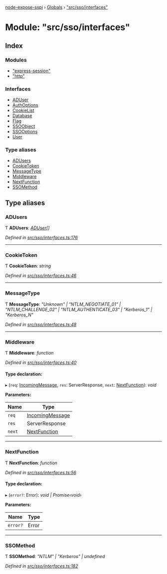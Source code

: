 [node-expose-sspi](../README.md) › [Globals](../globals.md) › ["src/sso/interfaces"](_src_sso_interfaces_.md)

# Module: "src/sso/interfaces"

## Index

### Modules

* ["express-session"](_src_sso_interfaces_._express_session_.md)
* ["http"](_src_sso_interfaces_._http_.md)

### Interfaces

* [ADUser](../interfaces/_src_sso_interfaces_.aduser.md)
* [AuthOptions](../interfaces/_src_sso_interfaces_.authoptions.md)
* [CookieList](../interfaces/_src_sso_interfaces_.cookielist.md)
* [Database](../interfaces/_src_sso_interfaces_.database.md)
* [Flag](../interfaces/_src_sso_interfaces_.flag.md)
* [SSOObject](../interfaces/_src_sso_interfaces_.ssoobject.md)
* [SSOOptions](../interfaces/_src_sso_interfaces_.ssooptions.md)
* [User](../interfaces/_src_sso_interfaces_.user.md)

### Type aliases

* [ADUsers](_src_sso_interfaces_.md#adusers)
* [CookieToken](_src_sso_interfaces_.md#cookietoken)
* [MessageType](_src_sso_interfaces_.md#messagetype)
* [Middleware](_src_sso_interfaces_.md#middleware)
* [NextFunction](_src_sso_interfaces_.md#nextfunction)
* [SSOMethod](_src_sso_interfaces_.md#ssomethod)

## Type aliases

###  ADUsers

Ƭ **ADUsers**: *[ADUser](../interfaces/_src_sso_interfaces_.aduser.md)[]*

*Defined in [src/sso/interfaces.ts:176](https://github.com/jlguenego/node-expose-sspi/blob/93b1415/src/sso/interfaces.ts#L176)*

___

###  CookieToken

Ƭ **CookieToken**: *string*

*Defined in [src/sso/interfaces.ts:46](https://github.com/jlguenego/node-expose-sspi/blob/93b1415/src/sso/interfaces.ts#L46)*

___

###  MessageType

Ƭ **MessageType**: *"Unknown" | "NTLM_NEGOTIATE_01" | "NTLM_CHALLENGE_02" | "NTLM_AUTHENTICATE_03" | "Kerberos_1" | "Kerberos_N"*

*Defined in [src/sso/interfaces.ts:48](https://github.com/jlguenego/node-expose-sspi/blob/93b1415/src/sso/interfaces.ts#L48)*

___

###  Middleware

Ƭ **Middleware**: *function*

*Defined in [src/sso/interfaces.ts:40](https://github.com/jlguenego/node-expose-sspi/blob/93b1415/src/sso/interfaces.ts#L40)*

#### Type declaration:

▸ (`req`: [IncomingMessage](../interfaces/_src_sso_interfaces_._http_.incomingmessage.md), `res`: ServerResponse, `next`: [NextFunction](_src_sso_interfaces_.md#nextfunction)): *void*

**Parameters:**

Name | Type |
------ | ------ |
`req` | [IncomingMessage](../interfaces/_src_sso_interfaces_._http_.incomingmessage.md) |
`res` | ServerResponse |
`next` | [NextFunction](_src_sso_interfaces_.md#nextfunction) |

___

###  NextFunction

Ƭ **NextFunction**: *function*

*Defined in [src/sso/interfaces.ts:56](https://github.com/jlguenego/node-expose-sspi/blob/93b1415/src/sso/interfaces.ts#L56)*

#### Type declaration:

▸ (`error?`: Error): *void | Promise‹void›*

**Parameters:**

Name | Type |
------ | ------ |
`error?` | Error |

___

###  SSOMethod

Ƭ **SSOMethod**: *"NTLM" | "Kerberos" | undefined*

*Defined in [src/sso/interfaces.ts:182](https://github.com/jlguenego/node-expose-sspi/blob/93b1415/src/sso/interfaces.ts#L182)*
